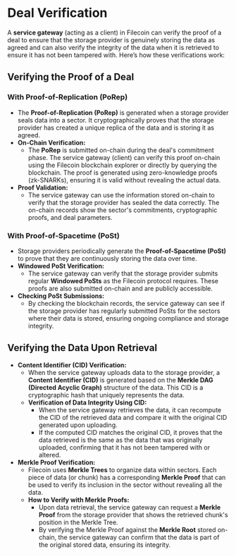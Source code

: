 # Deal Verification

A **service gateway** (acting as a client) in Filecoin can verify the proof of a deal to ensure that the storage provider is genuinely storing the data as agreed and can also verify the integrity of the data when it is retrieved to ensure it has not been tampered with. Here’s how these verifications work:

## **Verifying the Proof of a Deal**

### **With Proof-of-Replication (PoRep)**

* The **Proof-of-Replication (PoRep)** is generated when a storage provider seals data into a sector. It cryptographically proves that the storage provider has created a unique replica of the data and is storing it as agreed.
* **On-Chain Verification:**
  * The **PoRep** is submitted on-chain during the deal's commitment phase. The service gateway (client) can verify this proof on-chain using the Filecoin blockchain explorer or directly by querying the blockchain. The proof is generated using zero-knowledge proofs (zk-SNARKs), ensuring it is valid without revealing the actual data.
* **Proof Validation:**
  * The service gateway can use the information stored on-chain to verify that the storage provider has sealed the data correctly. The on-chain records show the sector's commitments, cryptographic proofs, and deal parameters.

### **With Proof-of-Spacetime (PoSt)**

* Storage providers periodically generate the **Proof-of-Spacetime (PoSt)** to prove that they are continuously storing the data over time.
* **Windowed PoSt Verification:**
  * The service gateway can verify that the storage provider submits regular **Windowed PoSts** as the Filecoin protocol requires. These proofs are also submitted on-chain and are publicly accessible.
* **Checking PoSt Submissions:**
  * By checking the blockchain records, the service gateway can see if the storage provider has regularly submitted PoSts for the sectors where their data is stored, ensuring ongoing compliance and storage integrity.

## **Verifying the Data Upon Retrieval**

* **Content Identifier (CID) Verification:**
  * When the service gateway uploads data to the storage provider, a **Content Identifier (CID)** is generated based on the **Merkle DAG (Directed Acyclic Graph)** structure of the data. This CID is a cryptographic hash that uniquely represents the data.
  * **Verification of Data Integrity Using CID:**
    * When the service gateway retrieves the data, it can recompute the CID of the retrieved data and compare it with the original CID generated upon uploading.
    * If the computed CID matches the original CID, it proves that the data retrieved is the same as the data that was originally uploaded, confirming that it has not been tampered with or altered.
* **Merkle Proof Verification:**
  * Filecoin uses **Merkle Trees** to organize data within sectors. Each piece of data (or chunk) has a corresponding **Merkle Proof** that can be used to verify its inclusion in the sector without revealing all the data.
  * **How to Verify with Merkle Proofs:**
    * Upon data retrieval, the service gateway can request a **Merkle Proof** from the storage provider that shows the retrieved chunk's position in the Merkle Tree.
    * By verifying the Merkle Proof against the **Merkle Root** stored on-chain, the service gateway can confirm that the data is part of the original stored data, ensuring its integrity.
